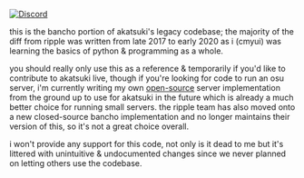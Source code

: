 [![Discord](https://discordapp.com/api/guilds/365406575893938177/widget.png?style=shield)](https://discord.gg/5cBtMPW)

this is the bancho portion of akatsuki's legacy codebase; the majority of the diff from ripple was written from late 2017 to early 2020 as i (cmyui) was learning the basics of python & programming as a whole.

you should really only use this as a reference & temporarily if you'd like to contribute to akatsuki live, though if you're looking for code to run an osu server, i'm currently writing my own [open-source](https://github.com/cmyui/gulag) server implementation from the ground up to use for akatsuki in the future which is already a much better choice for running small servers. the ripple team has also moved onto a new closed-source bancho implementation and no longer maintains their version of this, so it's not a great choice overall.

i won't provide any support for this code, not only is it dead to me but it's littered with unintuitive & undocumented changes since we never planned on letting others use the codebase.
